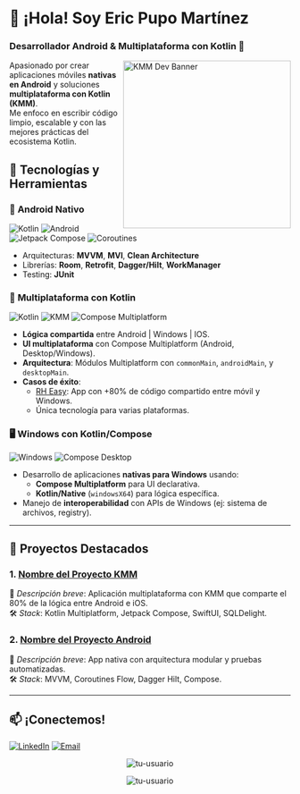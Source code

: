# 👋 ¡Hola! Soy Eric Pupo Martínez 
### **Desarrollador Android & Multiplataforma con Kotlin** 🚀  

<img align="right" src="https://raw.githubusercontent.com/your-repo/your-image/main/banner_kmm.png" width="300" alt="KMM Dev Banner">  

Apasionado por crear aplicaciones móviles **nativas en Android** y soluciones **multiplataforma con Kotlin (KMM)**.  
Me enfoco en escribir código limpio, escalable y con las mejores prácticas del ecosistema Kotlin.  

## 🔧 **Tecnologías y Herramientas**  

### 📱 **Android Nativo**  
![Kotlin](https://img.shields.io/badge/Kotlin-7F52FF?style=flat&logo=kotlin&logoColor=white)
![Android](https://img.shields.io/badge/Android-3DDC84?style=flat&logo=android&logoColor=white)
![Jetpack Compose](https://img.shields.io/badge/Jetpack_Compose-4285F4?style=flat&logo=jetpack-compose&logoColor=white)
![Coroutines](https://img.shields.io/badge/Coroutines-7F52FF?style=flat&logo=kotlin&logoColor=white)  

- Arquitecturas: **MVVM**, **MVI**, **Clean Architecture**  
- Librerías: **Room**, **Retrofit**, **Dagger/Hilt**, **WorkManager**  
- Testing: **JUnit**  

### 📱 **Multiplataforma con Kotlin**
![Kotlin](https://img.shields.io/badge/Kotlin-7F52FF?style=flat&logo=kotlin&logoColor=white)
![KMM](https://img.shields.io/badge/Kotlin_Multiplatform-7F52FF?style=flat&logo=kotlin&logoColor=white)
![Compose Multiplatform](https://img.shields.io/badge/Compose_Multiplatform-4285F4?style=flat&logo=jetpack-compose&logoColor=white)

- **Lógica compartida** entre Android | Windows | IOS.  
- **UI multiplataforma** con Compose Multiplatform (Android, Desktop/Windows).  
- **Arquitectura**: Módulos Multiplatform con `commonMain`, `androidMain`, y `desktopMain`.  
- **Casos de éxito**:  
  - [RH Easy](enlace): App con +80% de código compartido entre móvil y Windows.  
  - Única tecnología para varias plataformas.  

### 🖥️ **Windows con Kotlin/Compose**
![Windows](https://img.shields.io/badge/Windows-0078D6?style=flat&logo=windows&logoColor=white)
![Compose Desktop](https://img.shields.io/badge/Compose_Desktop-4285F4?style=flat)

- Desarrollo de aplicaciones **nativas para Windows** usando:  
  - **Compose Multiplatform** para UI declarativa.  
  - **Kotlin/Native** (`windowsX64`) para lógica específica.  
- Manejo de **interoperabilidad** con APIs de Windows (ej: sistema de archivos, registry).  
---

## 📂 **Proyectos Destacados**  

### 1. [Nombre del Proyecto KMM](https://github.com/tu-usuario/repo)  
📌 *Descripción breve*: Aplicación multiplataforma con KMM que comparte el 80% de la lógica entre Android e iOS.  
🛠 *Stack*: Kotlin Multiplatform, Jetpack Compose, SwiftUI, SQLDelight.  

### 2. [Nombre del Proyecto Android](https://github.com/tu-usuario/repo)  
📌 *Descripción breve*: App nativa con arquitectura modular y pruebas automatizadas.  
🛠 *Stack*: MVVM, Coroutines Flow, Dagger Hilt, Compose.  

---

## 📫 **¡Conectemos!**  

[![LinkedIn](https://img.shields.io/badge/LinkedIn-0077B5?style=flat&logo=linkedin&logoColor=white)](https://linkedin.com/in/tu-perfil)
[![Email](https://img.shields.io/badge/Email-D14836?style=flat&logo=gmail&logoColor=white)](mailto:tu-email@ejemplo.com)  

<p align="center">  
  <img src="https://komarev.com/ghpvc/?username=tu-usuario&label=Profile%20views&color=0e75b6&style=flat" alt="tu-usuario" />  
</p>
<p align="center">  
  <img src="https://komarev.com/ghpvc/?username=tu-usuario&label=Profile%20views&color=0e75b6&style=flat" alt="tu-usuario" />  
</p>
